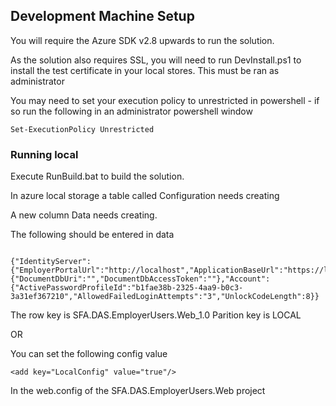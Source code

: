 ## Development Machine Setup
You will require the Azure SDK v2.8 upwards to run the solution.

As the solution also requires SSL, you will need to run DevInstall.ps1 to install the test certificate in your local stores. This must be ran as administrator

You may need to set your execution policy to unrestricted in powershell - if so run the following in an administrator powershell window

````
Set-ExecutionPolicy Unrestricted
````

### Running local

Execute RunBuild.bat to build the solution.

In azure local storage a table called Configuration needs creating

A new column Data needs creating.


The following should be entered in data

````

{"IdentityServer":{"EmployerPortalUrl":"http://localhost","ApplicationBaseUrl":"https://localhost:44334/","UnsecureApplicationBaseUrl":"http://localhost:59507/","CertificateStore":"LocalMachine","CertificateThumbprint":"1124CAEF67E07633DD23A75F2E76F8732EE0F6DC"},"DataStorage":{"DocumentDbUri":"","DocumentDbAccessToken":""},"Account":{"ActivePasswordProfileId":"b1fae38b-2325-4aa9-b0c3-3a31ef367210","AllowedFailedLoginAttempts":"3","UnlockCodeLength":8}}

````

The row key is SFA.DAS.EmployerUsers.Web_1.0
Parition key is LOCAL

OR

You can set the following config value

````
<add key="LocalConfig" value="true"/>
````

In the web.config of the SFA.DAS.EmployerUsers.Web project

